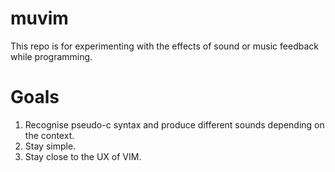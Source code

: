 # muvim
This repo is for experimenting with the effects of sound or music feedback while programming.

# Goals
1. Recognise pseudo-c syntax and produce different sounds depending on the context.
2. Stay simple.
3. Stay close to the UX of VIM.
